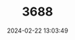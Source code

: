 ---
title: "3688"
category: "Cambarus aculabrum"
draft: false
date: 2024-02-22 13:03:49
languages:
  English: ["Benton County Cave Crayfish"]
---